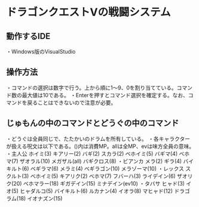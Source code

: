 # ドラゴンクエストVの戦闘システム
## 動作するIDE
・Windows版のVisualStudio
## 操作方法
・コマンドの選択は数字で行う。上から順に1〜9、0を割り当てている。コマンド数の最大値は10である。
・Enterを押すとコマンド選択を確定する。なお、コマンドを戻ることはできないので注意が必要。
## じゅもんの中のコマンドとどうぐの中のコマンド
・どうぐは全員同じで、たたかいのドラムを所有している。
・各キャラクターが扱える呪文は以下である。()内は消費MP。allは全MP、evは味方全員の意味。
  ・主人公
   ホイミ(3)
   キアリー(2)
   バギ(2)
   スカラ(2)
   ベホイミ(5)
   バギマ(4)
   ベホマ(7)
   ザオラル(10)
   メガザル(all)
   バギクロス(8)
 ・ビアンカ
   メラ(2)
   ギラ(4)
   バイキルト(6)
   ベギラマ(6)
   メラミ(4)
   ベギラゴン(10)
   メラゾーマ(10)
 ・レックス
   スクルト(3)
   ベホイミ(5)
   キアリク(2)
   ベホマ(7)
   フバーハ(3)
   ライデイン(6)
   ザオリク(20)
   ベホマラー(18)
   ギガデイン(15)
   ミナデイン(ev10)
 ・タバサ
   ヒャド(3)
   イオ(5)
   ヒャダルコ(5)
   バイキルト(6)
   ルカナン(4)
   イオラ(8)
   マヒャド(12)
   ドラゴラム(18)
   イオナズン(15)
  
 
  　
